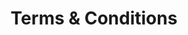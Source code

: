 ---
layout: terms-en
translated_page_id: /terms
lang: en
title: Terms & Conditions
nav_type: static
---